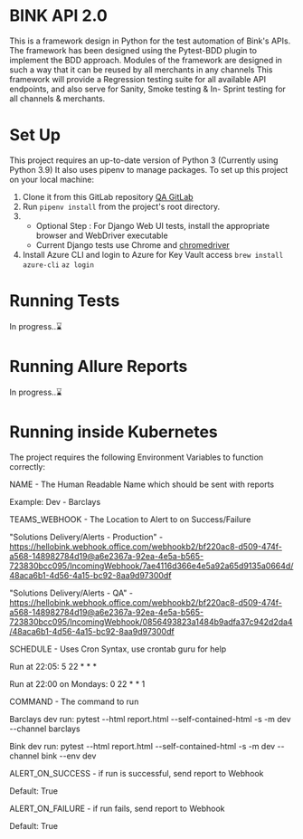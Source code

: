 # BINK API 2.0

This is a framework design in Python for the test automation of Bink's APIs.
The framework has been designed using the Pytest-BDD plugin to implement  the BDD approach.
Modules of the framework are designed in such a way that it can be reused by all merchants in any channels
This framework will provide a Regression testing suite for all available API endpoints, and also serve for Sanity,
Smoke testing & In- Sprint testing for all channels & merchants.


# Set Up
This project requires an up-to-date version of Python 3 (Currently using Python 3.9)
It also uses pipenv to manage packages.
To set up this project on your local machine:
1. Clone it from this GitLab repository [QA GitLab](git@git.bink.com:QA/bink-api-v2-automation-suite.git)
2. Run `pipenv install` from the project's root directory.
3. * Optional Step : For Django Web UI tests, install the appropriate browser and WebDriver executable
    * Current Django tests use Chrome and
     [chromedriver](https://chromedriver.chromium.org/downloads) 
4. Install Azure CLI and login to Azure for Key Vault access
    `brew install azure-cli`
    `az login`

# Running Tests

In progress..⌛️

# Running Allure Reports

In progress..⌛️


# Running inside Kubernetes
The project requires the following Environment Variables to function correctly:


NAME - The Human Readable Name which should be sent with reports

Example: Dev - Barclays




TEAMS_WEBHOOK - The Location to Alert to on Success/Failure

"Solutions Delivery/Alerts - Production" - https://hellobink.webhook.office.com/webhookb2/bf220ac8-d509-474f-a568-148982784d19@a6e2367a-92ea-4e5a-b565-723830bcc095/IncomingWebhook/7ae4116d366e4e5a92a65d9135a0664d/48aca6b1-4d56-4a15-bc92-8aa9d97300df

"Solutions Delivery/Alerts - QA" - https://hellobink.webhook.office.com/webhookb2/bf220ac8-d509-474f-a568-148982784d19@a6e2367a-92ea-4e5a-b565-723830bcc095/IncomingWebhook/0856493823a1484b9adfa37c942d2da4/48aca6b1-4d56-4a15-bc92-8aa9d97300df


SCHEDULE - Uses Cron Syntax, use crontab guru for help

Run at 22:05: 5 22 * * *

Run at 22:00 on Mondays: 0 22 * * 1




COMMAND - The command to run

Barclays dev run: pytest --html report.html --self-contained-html -s -m dev --channel barclays

Bink dev run: pytest --html report.html --self-contained-html -s -m dev --channel bink --env dev




ALERT_ON_SUCCESS - if run is successful, send report to Webhook

Default: True




ALERT_ON_FAILURE - if run fails, send report to Webhook

Default: True
